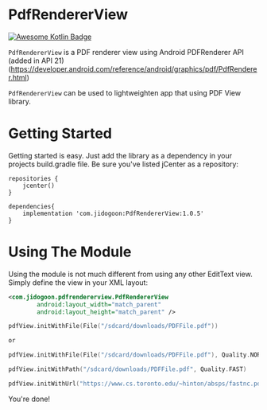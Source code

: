 # PdfRendererView
[![Awesome Kotlin Badge](https://kotlin.link/awesome-kotlin.svg)](https://github.com/KotlinBy/awesome-kotlin)

`PdfRendererView` is a PDF renderer view using Android PDFRenderer API (added in API 21)
(https://developer.android.com/reference/android/graphics/pdf/PdfRenderer.html)

`PdfRendererView` can be used to lightweighten app that using PDF View library.

Getting Started
================

Getting started is easy. Just add the library as a dependency in your projects build.gradle file. Be sure you've listed jCenter as a repository:

```Gradle
repositories {
    jcenter()
}
        
dependencies{
    implementation 'com.jidogoon:PdfRendererView:1.0.5'
}
```

Using The Module
================

Using the module is not much different from using any other EditText view. Simply define the view in your XML layout:

```xml
<com.jidogoon.pdfrendererview.PdfRendererView
        android:layout_width="match_parent"
        android:layout_height="match_parent" />
```

```kotlin
pdfView.initWithFile(File("/sdcard/downloads/PDFFile.pdf"))

or

pdfView.initWithFile(File("/sdcard/downloads/PDFFile.pdf"), Quality.NORMAL)
```

```kotlin
pdfView.initWithPath("/sdcard/downloads/PDFFile.pdf", Quality.FAST)
```

```kotlin
pdfView.initWithUrl("https://www.cs.toronto.edu/~hinton/absps/fastnc.pdf", Quality.ENHANCED)
```

You're done!
